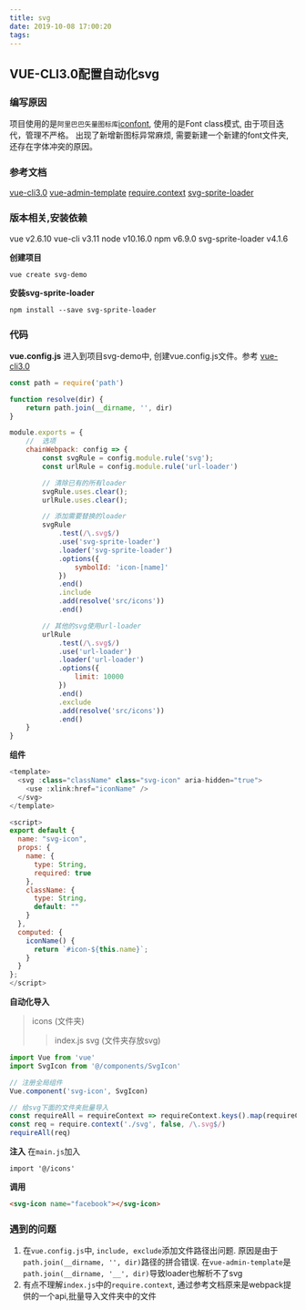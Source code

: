 ```yaml
---
title: svg
date: 2019-10-08 17:00:20
tags:
---
```


## VUE-CLI3.0配置自动化svg

### 编写原因
项目使用的是`阿里巴巴矢量图标库`[iconfont](https://www.iconfont.cn/home/index?spm=a313x.7781069.1998910419.2), 使用的是Font class模式, 由于项目迭代，管理不严格。 出现了新增新图标异常麻烦, 需要新建一个新建的font文件夹, 还存在字体冲突的原因。

### 参考文档
[vue-cli3.0][vue-cli-url]
[vue-admin-template](https://github.com/PanJiaChen/vue-admin-template)
[require.context](https://www.jianshu.com/p/c894ea00dfec)
[svg-sprite-loader](https://github.com/kisenka/svg-sprite-loader)


### 版本相关,安装依赖
vue v2.6.10
vue-cli v3.11
node v10.16.0
npm v6.9.0
svg-sprite-loader v4.1.6

**创建项目**
```
vue create svg-demo
```

**安装svg-sprite-loader**
```
npm install --save svg-sprite-loader
```

### 代码
**vue.config.js**
进入到项目svg-demo中, 创建vue.config.js文件。参考 [vue-cli3.0][vue-cli-url]
```js
const path = require('path')

function resolve(dir) {
	return path.join(__dirname, '', dir)
}

module.exports = {
	//	选项
	chainWebpack: config => {
		const svgRule = config.module.rule('svg');
		const urlRule = config.module.rule('url-loader')

		// 清除已有的所有loader
		svgRule.uses.clear();
		urlRule.uses.clear();

		// 添加需要替换的loader
		svgRule
			.test(/\.svg$/)
			.use('svg-sprite-loader')
			.loader('svg-sprite-loader')
			.options({
				symbolId: 'icon-[name]'
			})
			.end()
			.include
			.add(resolve('src/icons'))
			.end()

		// 其他的svg使用url-loader
		urlRule
			.test(/\.svg$/)
			.use('url-loader')
			.loader('url-loader')
			.options({
				limit: 10000
			})
			.end()
			.exclude
			.add(resolve('src/icons'))
			.end()
	}
}
```
**组件**
```js
<template>
  <svg :class="className" class="svg-icon" aria-hidden="true">
    <use :xlink:href="iconName" />
  </svg>
</template>

<script>
export default {
  name: "svg-icon",
  props: {
    name: {
      type: String,
      required: true
    },
    className: {
      type: String,
      default: ""
    }
  },
  computed: {
    iconName() {
      return `#icon-${this.name}`;
    }
  }
};
</script>
```
**自动化导入**
>icons (文件夹)
>>index.js
>>svg (文件夹存放svg)
```js
import Vue from 'vue'
import SvgIcon from '@/components/SvgIcon'

// 注册全局组件
Vue.component('svg-icon', SvgIcon)

// 给svg下面的文件夹批量导入
const requireAll = requireContext => requireContext.keys().map(requireContext)
const req = require.context('./svg', false, /\.svg$/)
requireAll(req)
```
**注入**
在`main.js`加入
```
import '@/icons'
```
**调用**
```html
<svg-icon name="facebook"></svg-icon>
```

### 遇到的问题
1. 在`vue.config.js`中, `include, exclude`添加文件路径出问题. 原因是由于`path.join(__dirname, '', dir)`路径的拼合错误. 在`vue-admin-template`是`path.join(__dirname, '__', dir)`导致loader也解析不了svg
2. 有点不理解`index.js`中的`require.context`, 通过参考文档原来是webpack提供的一个api,批量导入文件夹中的文件

[vue-cli-url]: https://cli.vuejs.org/zh/guide/html-and-static-assets.html#从相对路径导入